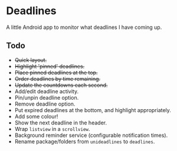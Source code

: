 # Deadlines

A little Android app to monitor what deadlines I have coming up.

## Todo

*   ~~Quick layout.~~
*   ~~Highlight 'pinned' deadlines.~~
*   ~~Place pinned deadlines at the top.~~
*   ~~Order deadlines by time remaining.~~
*   ~~Update the countdowns each second.~~
*   Add/edit deadline activity.
*   Pin/unpin deadline option.
*   Remove deadline option.
*   Put expired deadlines at the bottom, and highlight appropriately.
*   Add some colour!
*   Show the next deadline in the header.
*   Wrap `listview` in a `scrollview`.
*   Background reminder service (configurable notification times).
*   Rename package/folders from `unideadlines` to `deadlines`.
